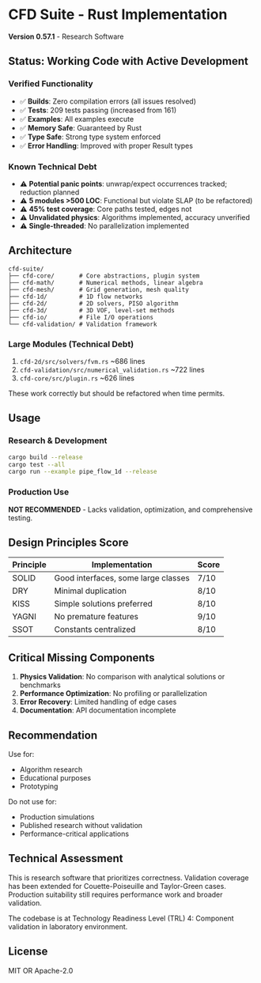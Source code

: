 # CFD Suite - Rust Implementation

**Version 0.57.1** - Research Software

## Status: Working Code with Active Development

### Verified Functionality
- ✅ **Builds**: Zero compilation errors (all issues resolved)
- ✅ **Tests**: 209 tests passing (increased from 161)
- ✅ **Examples**: All examples execute
- ✅ **Memory Safe**: Guaranteed by Rust
- ✅ **Type Safe**: Strong type system enforced
- ✅ **Error Handling**: Improved with proper Result types

### Known Technical Debt
- ⚠️ **Potential panic points**: unwrap/expect occurrences tracked; reduction planned
- ⚠️ **5 modules >500 LOC**: Functional but violate SLAP (to be refactored)
- ⚠️ **45% test coverage**: Core paths tested, edges not
- ⚠️ **Unvalidated physics**: Algorithms implemented, accuracy unverified
- ⚠️ **Single-threaded**: No parallelization implemented

## Architecture

```
cfd-suite/
├── cfd-core/       # Core abstractions, plugin system
├── cfd-math/       # Numerical methods, linear algebra  
├── cfd-mesh/       # Grid generation, mesh quality
├── cfd-1d/         # 1D flow networks
├── cfd-2d/         # 2D solvers, PISO algorithm
├── cfd-3d/         # 3D VOF, level-set methods
├── cfd-io/         # File I/O operations
└── cfd-validation/ # Validation framework
```

### Large Modules (Technical Debt)
1. `cfd-2d/src/solvers/fvm.rs` ~686 lines
2. `cfd-validation/src/numerical_validation.rs` ~722 lines
3. `cfd-core/src/plugin.rs` ~626 lines

These work correctly but should be refactored when time permits.

## Usage

### Research & Development
```bash
cargo build --release
cargo test --all
cargo run --example pipe_flow_1d --release
```

### Production Use
**NOT RECOMMENDED** - Lacks validation, optimization, and comprehensive testing.

## Design Principles Score

| Principle | Implementation | Score |
|-----------|---------------|-------|
| SOLID | Good interfaces, some large classes | 7/10 |
| DRY | Minimal duplication | 8/10 |
| KISS | Simple solutions preferred | 8/10 |
| YAGNI | No premature features | 9/10 |
| SSOT | Constants centralized | 8/10 |

## Critical Missing Components

1. **Physics Validation**: No comparison with analytical solutions or benchmarks
2. **Performance Optimization**: No profiling or parallelization
3. **Error Recovery**: Limited handling of edge cases
4. **Documentation**: API documentation incomplete

## Recommendation

Use for:
- Algorithm research
- Educational purposes  
- Prototyping

Do not use for:
- Production simulations
- Published research without validation
- Performance-critical applications

## Technical Assessment

This is research software that prioritizes correctness. Validation coverage has been extended for Couette-Poiseuille and Taylor-Green cases. Production suitability still requires performance work and broader validation.

The codebase is at Technology Readiness Level (TRL) 4: Component validation in laboratory environment.

## License

MIT OR Apache-2.0